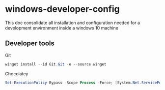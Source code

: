 # windows-developer-config

This doc consolidate all installation and configuration needed for a development environment inside a windows 10 machine

## Developer tools

Git
```powershell
winget install --id Git.Git -e --source winget
```

Chocolatey
```powershell
Set-ExecutionPolicy Bypass -Scope Process -Force; [System.Net.ServicePointManager]::SecurityProtocol = [System.Net.ServicePointManager]::SecurityProtocol -bor 3072; iex ((New-Object System.Net.WebClient).DownloadString('https://community.chocolatey.org/install.ps1'))
```
